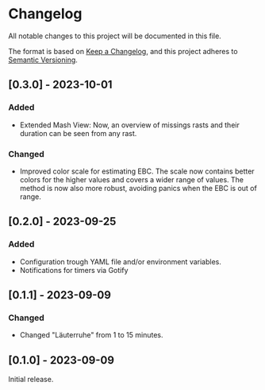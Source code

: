 # Changelog

All notable changes to this project will be documented in this file.

The format is based on [Keep a Changelog](https://keepachangelog.com/en/1.0.0/),
and this project adheres to [Semantic Versioning](https://semver.org/spec/v2.0.0.html).

## [0.3.0] - 2023-10-01

### Added
- Extended Mash View: Now, an overview of missings rasts and their duration can be seen from any rast.

### Changed
- Improved color scale for estimating EBC. The scale now contains better colors for the higher values and covers a wider range of values. The method is now also more robust, avoiding panics when the EBC is out of range.

## [0.2.0] - 2023-09-25

### Added
- Configuration trough YAML file and/or environment variables.
- Notifications for timers via Gotify

## [0.1.1] - 2023-09-09
### Changed

- Changed "Läuterruhe" from 1 to 15 minutes.

## [0.1.0] - 2023-09-09

Initial release.
